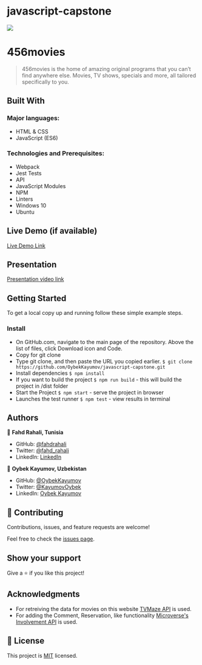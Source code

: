 # javascript-capstone

![](https://img.shields.io/badge/Microverse-blueviolet)

# 456movies

> 456movies is the home of amazing original programs that you can’t find anywhere else. Movies, TV shows, specials and more, all tailored specifically to you.
> ![]()

## Built With

### Major languages:

- HTML & CSS
- JavaScript (ES6)

### Technologies and Prerequisites:

- Webpack
- Jest Tests
- API
- JavaScript Modules
- NPM
- Linters
- Windows 10
- Ubuntu

## Live Demo (if available)

[Live Demo Link](https://oybekkayumov.github.io/javascript-capstone/)

## Presentation

[Presentation video link](https://www.loom.com/share/17baa2a3d3e143f38b81672ab24f6851
)

## Getting Started

To get a local copy up and running follow these simple example steps.

### Install

- On GitHub.com, navigate to the main page of the repository. Above the list of files, click Download icon and Code.
- Copy for git clone
- Type git clone, and then paste the URL you copied earlier.
  `$ git clone https://github.com/OybekKayumov/javascript-capstone.git`
- Install dependencies `$ npm install`
- If you want to build the project `$ npm run build` - this will build the project in /dist folder
- Start the Project `$ npm start` - serve the project in browser
- Launches the test runner `$ npm test` - view results in terminal

## Authors

👤 **Fahd Rahali, Tunisia**

- GitHub: [@fahdrahali](https://github.com/fahdrahali)
- Twitter: [@fahd_rahali](https://twitter.com/fahd_rahali)
- LinkedIn: [LinkedIn](https://www.linkedin.com/in/fahd-rahali/)

👤 **Oybek Kayumov, Uzbekistan**

- GitHub: [@OybekKayumov](https://github.com/OybekKayumov)
- Twitter: [@KayumovOybek](https://twitter.com/KayumovOybek)
- LinkedIn: [Oybek Kayumov](https://www.linkedin.com/in/oybek-kayumov-54a8485b/)

## 🤝 Contributing

Contributions, issues, and feature requests are welcome!

Feel free to check the [issues page](https://github.com/OybekKayumov/javascript-capstone/issues).

## Show your support

Give a ⭐️ if you like this project!

## Acknowledgments

- For retreiving the data for movies on this website [TVMaze API](https://www.notion.so/microverse/Involvement-API-869e60b5ad104603aa6db59e08150270) is used.
- For adding the Comment, Reservation, like functionality [Microverse's Involvement API](https://www.tvmaze.com/api) is used.

## 📝 License

This project is [MIT](./MIT.md) licensed.
